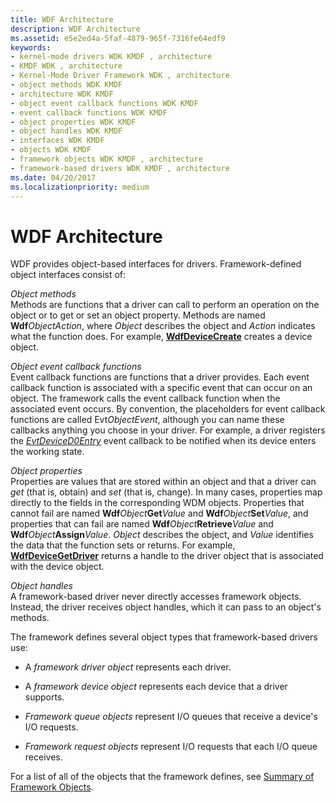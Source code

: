 ```yaml
---
title: WDF Architecture
description: WDF Architecture
ms.assetid: e5e2ed4a-5faf-4879-965f-7316fe64edf9
keywords:
- kernel-mode drivers WDK KMDF , architecture
- KMDF WDK , architecture
- Kernel-Mode Driver Framework WDK , architecture
- object methods WDK KMDF
- architecture WDK KMDF
- object event callback functions WDK KMDF
- event callback functions WDK KMDF
- object properties WDK KMDF
- object handles WDK KMDF
- interfaces WDK KMDF
- objects WDK KMDF
- framework objects WDK KMDF , architecture
- framework-based drivers WDK KMDF , architecture
ms.date: 04/20/2017
ms.localizationpriority: medium
---
```


# WDF Architecture





WDF provides object-based interfaces for drivers. Framework-defined object interfaces consist of:

<a href="" id="object-methods"></a>*Object methods*  
Methods are functions that a driver can call to perform an operation on the object or to get or set an object property. Methods are named **Wdf***ObjectAction*, where *Object* describes the object and *Action* indicates what the function does. For example, [**WdfDeviceCreate**](https://docs.microsoft.com/windows-hardware/drivers/ddi/content/wdfdevice/nf-wdfdevice-wdfdevicecreate) creates a device object.

<a href="" id="object-event-callback-functions"></a>*Object event callback functions*  
Event callback functions are functions that a driver provides. Each event callback function is associated with a specific event that can occur on an object. The framework calls the event callback function when the associated event occurs. By convention, the placeholders for event callback functions are called Evt*ObjectEvent*, although you can name these callbacks anything you choose in your driver. For example, a driver registers the [*EvtDeviceD0Entry*](https://docs.microsoft.com/windows-hardware/drivers/ddi/content/wdfdevice/nc-wdfdevice-evt_wdf_device_d0_entry) event callback to be notified when its device enters the working state.

<a href="" id="object-properties"></a>*Object properties*  
Properties are values that are stored within an object and that a driver can *get* (that is, obtain) and *set* (that is, change). In many cases, properties map directly to the fields in the corresponding WDM objects. Properties that cannot fail are named **Wdf***Object***Get***Value* and **Wdf***Object***Set***Value*, and properties that can fail are named **Wdf***Object***Retrieve***Value* and **Wdf***Object***Assign***Value*. *Object* describes the object, and *Value* identifies the data that the function sets or returns. For example, [**WdfDeviceGetDriver**](https://docs.microsoft.com/windows-hardware/drivers/ddi/content/wdfdevice/nf-wdfdevice-wdfdevicegetdriver) returns a handle to the driver object that is associated with the device object.

<a href="" id="object-handles"></a>*Object handles*  
A framework-based driver never directly accesses framework objects. Instead, the driver receives object handles, which it can pass to an object's methods.

The framework defines several object types that framework-based drivers use:

-   A *framework driver object* represents each driver.

-   A *framework device object* represents each device that a driver supports.

-   *Framework queue objects* represent I/O queues that receive a device's I/O requests.

-   *Framework request objects* represent I/O requests that each I/O queue receives.

For a list of all of the objects that the framework defines, see [Summary of Framework Objects](summary-of-framework-objects.md).

 

 





